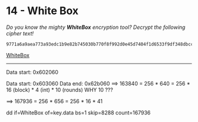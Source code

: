 # 14 - White Box
*Do you know the mighty **WhiteBox** encryption tool? Decrypt the following cipher text!*

```
9771a6a9aea773a93edc1b9e82b745030b770f8f992d0e45d7404f1d6533f9df348dbccd71034aff88afd188007df4a5c844969584b5ffd6ed2eb92aa419914e
```

[WhiteBox](WhiteBox)

---

Data start: 0x602060

Data start: 0x603060
Data end: 0x62b060
==> 163840 = 256 * 640 = 256 * 16 (block) * 4 (int) * 10 (rounds) WHY 10 ???

==> 167936 = 256 * 656 = 256 * 16 * 41

dd if=WhiteBox of=key.data bs=1 skip=8288 count=167936